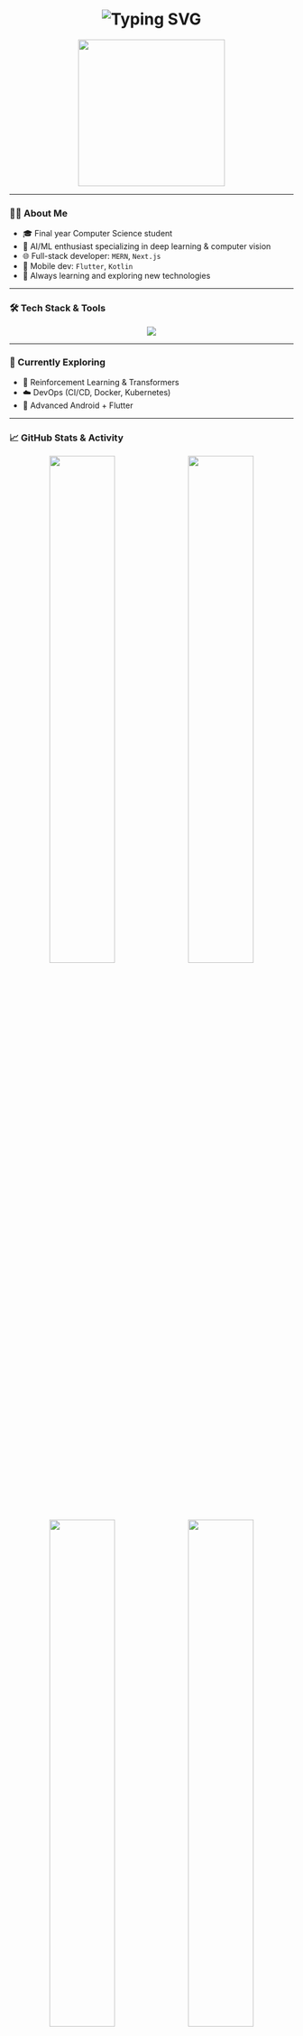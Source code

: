 <h1 align="center">
  <img src="https://readme-typing-svg.herokuapp.com?font=Fira+Code&size=28&pause=1000&center=true&vCenter=true&width=600&lines=Hi+%F0%9F%91%8B%2C+I'm+Bilal+Khan!;ML+%7C+AI+%7C+Web+%7C+Android+Dev+%F0%9F%9A%80;Software+Engineer+%7C+CS+Student+%E2%9C%A8" alt="Typing SVG" />
</h1>

<p align="center">
  <img src="https://media.giphy.com/media/qgQUggAC3Pfv687qPC/giphy.gif" width="260px" />
</p>

---

### 👨‍💻 About Me
- 🎓 Final year Computer Science student
- 🤖 AI/ML enthusiast specializing in deep learning & computer vision
- 🌐 Full-stack developer: `MERN`, `Next.js`
- 📱 Mobile dev: `Flutter`, `Kotlin`
- 🌱 Always learning and exploring new technologies

---

### 🛠️ Tech Stack & Tools
<p align="center">
  <img src="https://skillicons.dev/icons?i=python,pytorch,tensorflow,flask,nodejs,express,react,nextjs,mongodb,postgres,docker,kubernetes,git,github,kotlin,flutter,androidstudio,linux,vscode&perline=10" />
</p>

---

### 🔭 Currently Exploring
- 🧠 Reinforcement Learning & Transformers
- ☁️ DevOps (CI/CD, Docker, Kubernetes)
- 📱 Advanced Android + Flutter

---

### 📈 GitHub Stats & Activity

<p align="center">
  <img src="https://github-readme-stats.vercel.app/api?username=Bilal-khan980&show_icons=true&theme=radical&rank_icon=github" width="48%" />
  <img src="https://github-readme-streak-stats.herokuapp.com/?user=Bilal-khan980&theme=radical&hide_border=true" width="48%" />
</p>

<p align="center">
  <img src="https://github-readme-stats.vercel.app/api/top-langs/?username=Bilal-khan980&layout=compact&theme=radical" width="48%" />
  <img src="https://github-profile-summary-cards.vercel.app/api/cards/profile-details?username=Bilal-khan980&theme=radical" width="48%" />
</p>

---

### 🏆 GitHub Trophies

<p align="center">
  <img src="https://github-profile-trophy.vercel.app/?username=Bilal-khan980&theme=radical&margin-w=15&no-bg=true&no-frame=true" />
</p>

---

### 🚀 Featured Projects

| Project | Description | Tech |
|--------|-------------|------|
| **🚨 Be A Warden** | AI system detecting traffic violations from dashcam. | `YOLOv5`, `OCR`, `Flask`, `React` |
| **🚗 AutoVerse** | Platform to buy/sell cars in Pakistan. | `Next.js`, `MongoDB`, `TailwindCSS` |
| **📹 HTV Lane Detection** | Detects HTVs driving in wrong lanes. | `YOLO`, `OpenCV`, `Python` |
| **🔤 License Plate Classifier** | Province-based plate classification. | `YOLOv5`, `CV`, `Custom Dataset` |

---

### 🌐 Connect With Me

<p align="center">
  <a href="mailto:bilalkhan980@gmail.com"><img src="https://img.shields.io/badge/email-%23EA4335.svg?&style=for-the-badge&logo=gmail&logoColor=white" /></a>
  <a href="https://www.linkedin.com/in/bilal-khan980"><img src="https://img.shields.io/badge/linkedin-%230077B5.svg?&style=for-the-badge&logo=linkedin&logoColor=white" /></a>
  <a href="https://twitter.com/BilalKhan_dev"><img src="https://img.shields.io/badge/Twitter-%231DA1F2.svg?&style=for-the-badge&logo=twitter&logoColor=white" /></a>
  <a href="https://bilalportfolio.vercel.app"><img src="https://img.shields.io/badge/Portfolio-%23000000.svg?&style=for-the-badge&logo=vercel&logoColor=white" /></a>
</p>

---

### 🧠 Fun Code Loop

```c
// Code mode ON
while(learning){
    code();
    debug();
    repeat();
}

